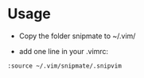 # Usage

- Copy the folder snipmate to ~/.vim/

- add one line in your .vimrc:

~~~~
:source ~/.vim/snipmate/.snipvim
~~~~
